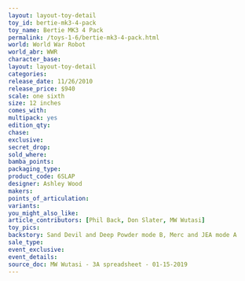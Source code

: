 ```yaml
---
layout: layout-toy-detail 
toy_id: bertie-mk3-4-pack
toy_name: Bertie MK3 4 Pack
permalink: /toys-1-6/bertie-mk3-4-pack.html
world: World War Robot
world_abr: WWR
character_base: 
layout: layout-toy-detail
categories: 
release_date: 11/26/2010
release_price: $940 
scale: one sixth
size: 12 inches
comes_with: 
multipack: yes
edition_qty: 
chase: 
exclusive: 
secret_drop: 
sold_where: 
bamba_points: 
packaging_type: 
product_code: 6SLAP
designer: Ashley Wood
makers: 
points_of_articulation: 
variants: 
you_might_also_like: 
article_contributors: [Phil Back, Don Slater, MW Wutasi]
toy_pics: 
backstory: Sand Devil and Deep Powder mode B, Merc and JEA mode A
sale_type: 
event_exclusive: 
event_details: 
source_doc: MW Wutasi - 3A spreadsheet - 01-15-2019
---
```

